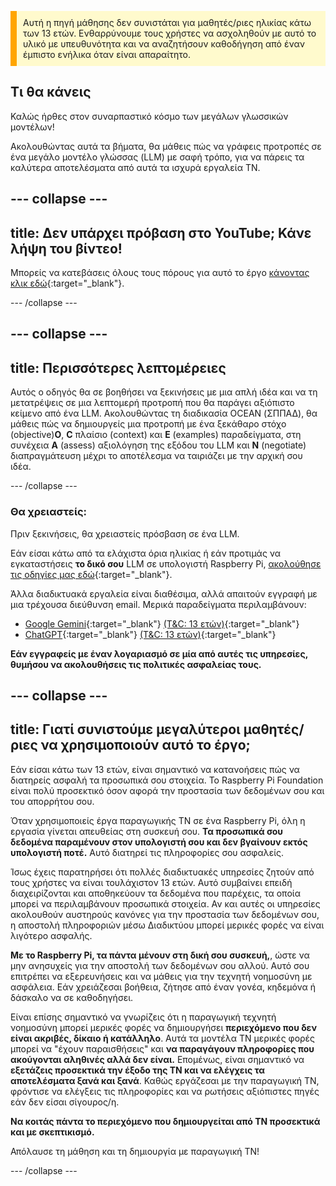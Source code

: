 <p style='border-left: solid; border-width:10px; border-color: #FFA500; background-color: #FFFACD; padding: 10px;'>
Αυτή η πηγή μάθησης δεν συνιστάται για μαθητές/ριες ηλικίας κάτω των 13 ετών. Ενθαρρύνουμε τους χρήστες να ασχοληθούν με αυτό το υλικό με υπευθυνότητα και να αναζητήσουν καθοδήγηση από έναν έμπιστο ενήλικα όταν είναι απαραίτητο.
</p>

## Τι θα κάνεις

Καλώς ήρθες στον συναρπαστικό κόσμο των μεγάλων γλωσσικών μοντέλων!

Ακολουθώντας αυτά τα βήματα, θα μάθεις πώς να γράφεις προτροπές σε ένα μεγάλο μοντέλο γλώσσας (LLM) με σαφή τρόπο, για να πάρεις τα καλύτερα αποτελέσματα από αυτά τα ισχυρά εργαλεία ΤΝ.

--- collapse ---
---
title: Δεν υπάρχει πρόβαση στο YouTube; Κάνε λήψη του βίντεο!
---

Μπορείς να κατεβάσεις όλους τους πόρους για αυτό το έργο [κάνοντας κλικ εδώ](https://rpf.io/p/el-GR/ai-LLM-prompt-go){:target="_blank"}.

--- /collapse ---

--- collapse ---
---
title: Περισσότερες λεπτομέρειες
---

Αυτός ο οδηγός θα σε βοηθήσει να ξεκινήσεις με μια απλή ιδέα και να τη μετατρέψεις σε μια λεπτομερή προτροπή που θα παράγει αξιόπιστο κείμενο από ένα LLM. Ακολουθώντας τη διαδικασία OCEAN (ΣΠΠΑΔ), θα μάθεις πώς να δημιουργείς μια προτροπή με ένα ξεκάθαρο στόχο (objective)**O**, **C** πλαίσιο (context) και **E** (examples) παραδείγματα, στη συνέχεια **A** (assess) αξιολόγηση της εξόδου του LLM και **N** (negotiate) διαπραγμάτευση μέχρι το αποτέλεσμα να ταιριάζει με την αρχική σου ιδέα.

--- /collapse ---

### Θα χρειαστείς:

Πριν ξεκινήσεις, θα χρειαστείς πρόσβαση σε ένα LLM.

Εάν είσαι κάτω από τα ελάχιστα όρια ηλικίας ή εάν προτιμάς να εγκαταστήσεις **το δικό σου** LLM σε υπολογιστή Raspberry Pi, [ακολούθησε τις οδηγίες μας εδώ](https://projects.raspberrypi.org/el-GR/projects/llm-rpi){:target="_blank"}.

Άλλα διαδικτυακά εργαλεία είναι διαθέσιμα, αλλά απαιτούν εγγραφή με μια τρέχουσα διεύθυνση email. Μερικά παραδείγματα περιλαμβάνουν:

- [Google Gemini](https://gemini.google.com/){:target="_blank"} [(T&C: 13 ετών)](https://support.google.com/gemini/answer/13278668?hl=el-GR#zippy=%2Ccant-access-this-service){:target="_blank"}
- [ChatGPT](https://www.chat.openai.org){:target="_blank"} [(T&C: 13 ετών)](https://help.openai.com/en/articles/8313401-is-chatgpt-safe-for-all-ages){:target="_blank"}

**Εάν εγγραφείς με έναν λογαριασμό σε μία από αυτές τις υπηρεσίες, θυμήσου να ακολουθήσεις τις πολιτικές ασφαλείας τους.**

--- collapse ---
---
title: Γιατί συνιστούμε μεγαλύτεροι μαθητές/ριες να χρησιμοποιούν αυτό το έργο;
---

Εάν είσαι κάτω των 13 ετών, είναι σημαντικό να κατανοήσεις πώς να διατηρείς ασφαλή τα προσωπικά σου στοιχεία. Το Raspberry Pi Foundation είναι πολύ προσεκτικό όσον αφορά την προστασία των δεδομένων σου και του απορρήτου σου.

Όταν χρησιμοποιείς έργα παραγωγικής ΤΝ σε ένα Raspberry Pi, όλη η εργασία γίνεται απευθείας στη συσκευή σου. **Τα προσωπικά σου δεδομένα παραμένουν στον υπολογιστή σου και δεν βγαίνουν εκτός υπολογιστή ποτέ.** Αυτό διατηρεί τις πληροφορίες σου ασφαλείς.

Ίσως έχεις παρατηρήσει ότι πολλές διαδικτυακές υπηρεσίες ζητούν από τους χρήστες να είναι τουλάχιστον 13 ετών. Αυτό συμβαίνει επειδή διαχειρίζονται και αποθηκεύουν τα δεδομένα που παρέχεις, τα οποία μπορεί να περιλαμβάνουν προσωπικά στοιχεία. Αν και αυτές οι υπηρεσίες ακολουθούν αυστηρούς κανόνες για την προστασία των δεδομένων σου, η αποστολή πληροφοριών μέσω Διαδικτύου μπορεί μερικές φορές να είναι λιγότερο ασφαλής.

**Με το Raspberry Pi, τα πάντα μένουν στη δική σου συσκευή,**, ώστε να μην ανησυχείς για την αποστολή των δεδομένων σου αλλού. Αυτό σου επιτρέπει να εξερευνήσεις και να μάθεις για την τεχνητή νοημοσύνη με ασφάλεια. Εάν χρειάζεσαι βοήθεια, ζήτησε από έναν γονέα, κηδεμόνα ή δάσκαλο να σε καθοδηγήσει.

Είναι επίσης σημαντικό να γνωρίζεις ότι η παραγωγική τεχνητή νοημοσύνη μπορεί μερικές φορές να δημιουργήσει **περιεχόμενο που δεν είναι ακριβές, δίκαιο ή κατάλληλο**. Αυτά τα μοντέλα ΤΝ μερικές φορές μπορεί να "έχουν παραισθήσεις" και **να παραγάγουν πληροφορίες που ακούγονται αληθινές αλλά δεν είναι.** Επομένως, είναι σημαντικό να **εξετάζεις προσεκτικά την έξοδο της ΤΝ και να ελέγχεις τα αποτελέσματα ξανά και ξανά**. Καθώς εργάζεσαι με την παραγωγική ΤΝ, φρόντισε να ελέγξεις τις πληροφορίες και να ρωτήσεις αξιόπιστες πηγές εάν δεν είσαι σίγουρος/η.

**Να κοιτάς πάντα το περιεχόμενο που δημιουργείται από ΤΝ προσεκτικά και με σκεπτικισμό.**

Απόλαυσε τη μάθηση και τη δημιουργία με παραγωγική ΤΝ!

--- /collapse ---

